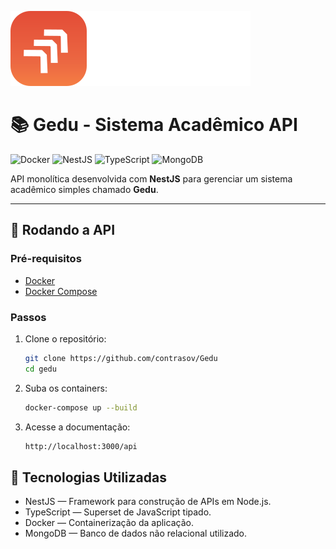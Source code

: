 ![Logo do Gedu](./src/assets/logoGedu.svg)

# 📚 Gedu - Sistema Acadêmico API

![Docker](https://img.shields.io/badge/docker-%230db7ed.svg?&logo=docker&logoColor=white)
![NestJS](https://img.shields.io/badge/nestjs-%23E0234E.svg?&logo=nestjs&logoColor=white)
![TypeScript](https://img.shields.io/badge/typescript-%23007acc.svg?&logo=typescript&logoColor=white)
![MongoDB](https://img.shields.io/badge/-MongoDB-4DB33D?style=flat&logo=mongodb&logoColor=FFFFFF)

API monolítica desenvolvida com **NestJS** para gerenciar um sistema acadêmico simples chamado **Gedu**.

---

## 🚀 Rodando a API

### Pré-requisitos

- [Docker](https://www.docker.com/)
- [Docker Compose](https://docs.docker.com/compose/)

### Passos

1. Clone o repositório:

   ```bash
   git clone https://github.com/contrasov/Gedu
   cd gedu

2. Suba os containers:

   ```bash
   docker-compose up --build

2. Acesse a documentação:

   ```bash
   http://localhost:3000/api

## 🧱 Tecnologias Utilizadas

- NestJS — Framework para construção de APIs em Node.js.
- TypeScript — Superset de JavaScript tipado.
- Docker — Containerização da aplicação.
- MongoDB — Banco de dados não relacional utilizado.
